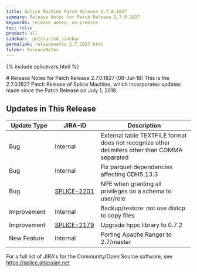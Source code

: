 ```yaml
---
title: Splice Machine Patch Release 2.7.0.1827
summary: Release Notes for Patch Release 2.7.0.1827
keywords: release notes, on-premise
toc: false
product: all
sidebar:  getstarted_sidebar
permalink: releasenotes_2.7.1827.html
folder: ReleaseNotes
---
```

{% include splicevars.html %}
<section>
<div class="TopicContent" data-swiftype-index="true" markdown="1">
# Release Notes for Patch Release 2.7.0.1827 (08-Jul-18)
This is the 2.7.0.1827 Patch Release of Splice Machine, which incorporates updates made since the Patch Release on July 1, 2018.

## Updates in This Release
<table>
    <col width="125px" />
    <col width="125px" />
    <col />
    <thead>
        <tr>
            <th>Update Type</th>
            <th>JIRA-ID</th>
            <th>Description</th>
        </tr>
    </thead>
    <tbody>
        <tr>
            <td>Bug</td>
            <td>Internal</td>
            <td>External table TEXTFILE format does not recognize other delimiters other than COMMA separated</td>
        </tr>
        <tr>
            <td>Bug</td>
            <td>Internal</td>
            <td>Fix parquet dependencies affecting CDH5.13.3</td>
        </tr>
        <tr>
            <td>Bug</td>
            <td><a href="https://splice.atlassian.net/browse/SPLICE-2201" target="_blank">SPLICE-2201</a></td>
            <td>NPE when granting all privileges on a schema to user/role</td>
        </tr>
        <tr>
            <td>Improvement</td>
            <td>Internal</td>
            <td>Backup/restore: not use distcp to copy files</td>
        </tr>
        <tr>
            <td>Improvement</td>
            <td><a href="https://splice.atlassian.net/browse/SPLICE-2179" target="_blank">SPLICE-2179</a></td>
            <td>Upgrade hppc library to 0.7.2</td>
        </tr>
        <tr>
            <td>New Feature</td>
            <td>Internal</td>
            <td>Porting Apache Ranger to 2.7/master</td>
        </tr>
    </tbody>
</table>

For a full list of JIRA's for the Community/Open Source software, see <https://splice.atlassian.net>

</div>
</section>

